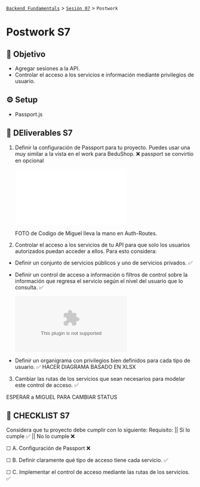 [`Backend Fundamentals`](../../README.md) > [`Sesión 07`](../README.md) > `Postwork`

# Postwork S7

## 🎯 Objetivo

- Agregar sesiones a la API.
- Controlar el acceso a los servicios e información mediante privilegios de usuario.

## ⚙️ Setup

- Passport.js

## 📑 DEliverables S7

1. Definir la configuración de Passport para tu proyecto. Puedes usar una muy similar a la vista en el work para BeduShop.   ❌  passport se convirtio en opcional 

    ![config/passport.js](../config/passport.js)

    FOTO de Codigo de Miguel lleva la mano en Auth-Routes.

2. Controlar el acceso a los servicios de tu API para que solo los usuarios autorizados puedan acceder a ellos. Para esto considera:  

 - Definir un conjunto de servicios públicos y uno de servicios privados.  ✅ 

   
 - Definir un control de acceso a información o filtros de control sobre la información que regresa el servicio según el nivel del usuario que lo consulta.   ✅ 
 
      ![Listado de Excel con soluciones en rutas y servicios asigados por userTypes](/DisenoAPIBedushop.xlsx)


 - Definir un organigrama con privilegios bien definidos para cada tipo de usuario.    ✅ 
    HACER DIAGRAMA BASADO EN XLSX

3. Cambiar las rutas de los servicios que sean necesarios para modelar este control de acceso.    ✅ 

ESPERAR a MIGUEL PARA CAMBIAR STATUS
## 📑 CHECKLIST S7

Considera que tu proyecto debe cumplir con lo siguiente:
Requisito: || Sí lo cumple ✅ || No lo cumple ❌

☐ A. Configuración de Passport ❌

☐ B. Definir claramente qué tipo de acceso tiene cada servicio. 	✅     

☐ C. Implementar el control de acceso mediante las rutas de los servicios. 		✅     